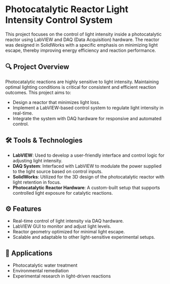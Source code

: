 # Photocatalytic Reactor Light Intensity Control System

This project focuses on the control of light intensity inside a photocatalytic reactor using LabVIEW and DAQ (Data Acquisition) hardware. The reactor was designed in SolidWorks with a specific emphasis on minimizing light escape, thereby improving energy efficiency and reaction performance.

## 🔍 Project Overview

Photocatalytic reactions are highly sensitive to light intensity. Maintaining optimal lighting conditions is critical for consistent and efficient reaction outcomes. This project aims to:

- Design a reactor that minimizes light loss.
- Implement a LabVIEW-based control system to regulate light intensity in real-time.
- Integrate the system with DAQ hardware for responsive and automated control.

## 🛠️ Tools & Technologies

- **LabVIEW**: Used to develop a user-friendly interface and control logic for adjusting light intensity.
- **DAQ System**: Interfaced with LabVIEW to modulate the power supplied to the light source based on control inputs.
- **SolidWorks**: Utilized for the 3D design of the photocatalytic reactor with light retention in focus.
- **Photocatalytic Reactor Hardware**: A custom-built setup that supports controlled light exposure for catalytic reactions.

## ⚙️ Features

- Real-time control of light intensity via DAQ hardware.
- LabVIEW GUI to monitor and adjust light levels.
- Reactor geometry optimized for minimal light escape.
- Scalable and adaptable to other light-sensitive experimental setups.

## 🧪 Applications

- Photocatalytic water treatment
- Environmental remediation
- Experimental research in light-driven reactions
